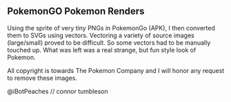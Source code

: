 ## PokemonGO Pokemon Renders

Using the sprite of very tiny PNGs in PokemonGo (APK), I then converted them to SVGs using vectors. Vectoring a variety of source images (large/small) proved to be difficult. So some vectors had to be manually touched up. What was left was a real strange, but fun style look of Pokemon.

All copyright is towards The Pokemon Company and I will honor any request to remove these images.

@iBotPeaches // connor tumbleson
